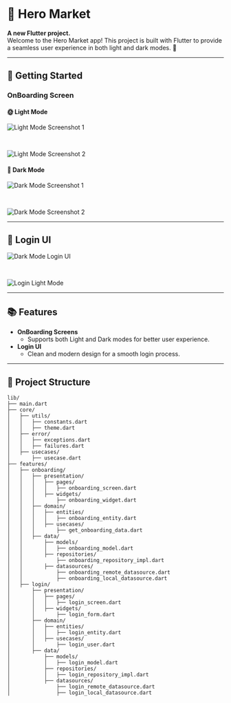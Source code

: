 # 🛒 Hero Market

**A new Flutter project.**  
Welcome to the Hero Market app! This project is built with Flutter to provide a seamless user experience in both light and dark modes. 🚀

---

## 🚀 Getting Started

### OnBoarding Screen  

#### 🌞 Light Mode  
![Light Mode Screenshot 1](https://github.com/user-attachments/assets/ea2330db-7481-40a8-9fbb-7fa21d74b0b3)  

&nbsp;  

![Light Mode Screenshot 2](https://github.com/user-attachments/assets/5b2ed580-e5eb-4a29-90ec-92aea5676075)

#### 🌙 Dark Mode  
![Dark Mode Screenshot 1](https://github.com/user-attachments/assets/e835cc58-0a0a-4a8c-bae0-9e8ff7cced94)  

&nbsp;  

![Dark Mode Screenshot 2](https://github.com/user-attachments/assets/4adf39db-b1a9-49e0-8790-df4019aa0d15)

---

## 🔑 Login UI  
![Dark Mode Login UI](https://github.com/user-attachments/assets/7a0dfef0-53a0-4c7b-b271-1495ab73457c)


&nbsp;  

![Login Light Mode](https://github.com/user-attachments/assets/5dd19821-13fa-435c-b58e-7eb5487d02fe)


---

## 📚 Features  

- **OnBoarding Screens**  
  - Supports both Light and Dark modes for better user experience.  
- **Login UI**  
  - Clean and modern design for a smooth login process.  

---

## 📂 Project Structure  

```plaintext
lib/
├── main.dart
├── core/
│   ├── utils/
│   │   ├── constants.dart
│   │   ├── theme.dart
│   ├── error/
│   │   ├── exceptions.dart
│   │   ├── failures.dart
│   ├── usecases/
│       ├── usecase.dart
├── features/
│   ├── onboarding/
│   │   ├── presentation/
│   │   │   ├── pages/
│   │   │   │   ├── onboarding_screen.dart
│   │   │   ├── widgets/
│   │   │       ├── onboarding_widget.dart
│   │   ├── domain/
│   │   │   ├── entities/
│   │   │   │   ├── onboarding_entity.dart
│   │   │   ├── usecases/
│   │   │       ├── get_onboarding_data.dart
│   │   ├── data/
│   │       ├── models/
│   │       │   ├── onboarding_model.dart
│   │       ├── repositories/
│   │           ├── onboarding_repository_impl.dart
│   │       ├── datasources/
│   │           ├── onboarding_remote_datasource.dart
│   │           ├── onboarding_local_datasource.dart
│   ├── login/
│       ├── presentation/
│       │   ├── pages/
│       │   │   ├── login_screen.dart
│       │   ├── widgets/
│       │       ├── login_form.dart
│       ├── domain/
│       │   ├── entities/
│       │   │   ├── login_entity.dart
│       │   ├── usecases/
│       │       ├── login_user.dart
│       ├── data/
│           ├── models/
│           │   ├── login_model.dart
│           ├── repositories/
│           │   ├── login_repository_impl.dart
│           ├── datasources/
│               ├── login_remote_datasource.dart
│               ├── login_local_datasource.dart

